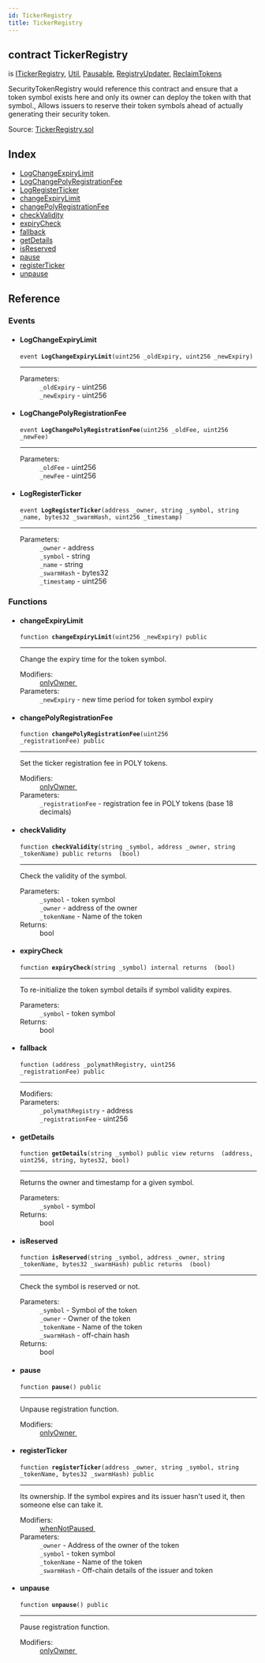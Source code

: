 ```yaml
---
id: TickerRegistry
title: TickerRegistry
---
```


<div class="contract-doc"><div class="contract"><h2 class="contract-header"><span class="contract-kind">contract</span> TickerRegistry</h2><p class="base-contracts"><span>is</span> <a href="interfaces_ITickerRegistry.html">ITickerRegistry</a><span>, </span><a href="helpers_Util.html">Util</a><span>, </span><a href="Pausable.html">Pausable</a><span>, </span><a href="RegistryUpdater.html">RegistryUpdater</a><span>, </span><a href="ReclaimTokens.html">ReclaimTokens</a></p><p class="description">SecurityTokenRegistry would reference this contract and ensure that a token symbol exists here and only its owner can deploy the token with that symbol., Allows issuers to reserve their token symbols ahead of actually generating their security token.</p><div class="source">Source: <a href="git+https://github.com/PolymathNetwork/polymath-core/blob/v1.4.0/contracts/TickerRegistry.sol" target="_blank">TickerRegistry.sol</a></div></div><div class="index"><h2>Index</h2><ul><li><a href="TickerRegistry.html#LogChangeExpiryLimit">LogChangeExpiryLimit</a></li><li><a href="TickerRegistry.html#LogChangePolyRegistrationFee">LogChangePolyRegistrationFee</a></li><li><a href="TickerRegistry.html#LogRegisterTicker">LogRegisterTicker</a></li><li><a href="TickerRegistry.html#changeExpiryLimit">changeExpiryLimit</a></li><li><a href="TickerRegistry.html#changePolyRegistrationFee">changePolyRegistrationFee</a></li><li><a href="TickerRegistry.html#checkValidity">checkValidity</a></li><li><a href="TickerRegistry.html#expiryCheck">expiryCheck</a></li><li><a href="TickerRegistry.html#">fallback</a></li><li><a href="TickerRegistry.html#getDetails">getDetails</a></li><li><a href="TickerRegistry.html#isReserved">isReserved</a></li><li><a href="TickerRegistry.html#pause">pause</a></li><li><a href="TickerRegistry.html#registerTicker">registerTicker</a></li><li><a href="TickerRegistry.html#unpause">unpause</a></li></ul></div><div class="reference"><h2>Reference</h2><div class="events"><h3>Events</h3><ul><li><div class="item event"><span id="LogChangeExpiryLimit" class="anchor-marker"></span><h4 class="name">LogChangeExpiryLimit</h4><div class="body"><code class="signature">event <strong>LogChangeExpiryLimit</strong><span>(uint256 _oldExpiry, uint256 _newExpiry) </span></code><hr/><dl><dt><span class="label-parameters">Parameters:</span></dt><dd><div><code>_oldExpiry</code> - uint256</div><div><code>_newExpiry</code> - uint256</div></dd></dl></div></div></li><li><div class="item event"><span id="LogChangePolyRegistrationFee" class="anchor-marker"></span><h4 class="name">LogChangePolyRegistrationFee</h4><div class="body"><code class="signature">event <strong>LogChangePolyRegistrationFee</strong><span>(uint256 _oldFee, uint256 _newFee) </span></code><hr/><dl><dt><span class="label-parameters">Parameters:</span></dt><dd><div><code>_oldFee</code> - uint256</div><div><code>_newFee</code> - uint256</div></dd></dl></div></div></li><li><div class="item event"><span id="LogRegisterTicker" class="anchor-marker"></span><h4 class="name">LogRegisterTicker</h4><div class="body"><code class="signature">event <strong>LogRegisterTicker</strong><span>(address _owner, string _symbol, string _name, bytes32 _swarmHash, uint256 _timestamp) </span></code><hr/><dl><dt><span class="label-parameters">Parameters:</span></dt><dd><div><code>_owner</code> - address</div><div><code>_symbol</code> - string</div><div><code>_name</code> - string</div><div><code>_swarmHash</code> - bytes32</div><div><code>_timestamp</code> - uint256</div></dd></dl></div></div></li></ul></div><div class="functions"><h3>Functions</h3><ul><li><div class="item function"><span id="changeExpiryLimit" class="anchor-marker"></span><h4 class="name">changeExpiryLimit</h4><div class="body"><code class="signature">function <strong>changeExpiryLimit</strong><span>(uint256 _newExpiry) </span><span>public </span></code><hr/><div class="description"><p>Change the expiry time for the token symbol.</p></div><dl><dt><span class="label-modifiers">Modifiers:</span></dt><dd><a href="es_openzeppelin-solidity_contracts_ownership_Ownable.html#onlyOwner">onlyOwner </a></dd><dt><span class="label-parameters">Parameters:</span></dt><dd><div><code>_newExpiry</code> - new time period for token symbol expiry</div></dd></dl></div></div></li><li><div class="item function"><span id="changePolyRegistrationFee" class="anchor-marker"></span><h4 class="name">changePolyRegistrationFee</h4><div class="body"><code class="signature">function <strong>changePolyRegistrationFee</strong><span>(uint256 _registrationFee) </span><span>public </span></code><hr/><div class="description"><p>Set the ticker registration fee in POLY tokens.</p></div><dl><dt><span class="label-modifiers">Modifiers:</span></dt><dd><a href="es_openzeppelin-solidity_contracts_ownership_Ownable.html#onlyOwner">onlyOwner </a></dd><dt><span class="label-parameters">Parameters:</span></dt><dd><div><code>_registrationFee</code> - registration fee in POLY tokens (base 18 decimals)</div></dd></dl></div></div></li><li><div class="item function"><span id="checkValidity" class="anchor-marker"></span><h4 class="name">checkValidity</h4><div class="body"><code class="signature">function <strong>checkValidity</strong><span>(string _symbol, address _owner, string _tokenName) </span><span>public </span><span>returns  (bool) </span></code><hr/><div class="description"><p>Check the validity of the symbol.</p></div><dl><dt><span class="label-parameters">Parameters:</span></dt><dd><div><code>_symbol</code> - token symbol</div><div><code>_owner</code> - address of the owner</div><div><code>_tokenName</code> - Name of the token</div></dd><dt><span class="label-return">Returns:</span></dt><dd>bool</dd></dl></div></div></li><li><div class="item function"><span id="expiryCheck" class="anchor-marker"></span><h4 class="name">expiryCheck</h4><div class="body"><code class="signature">function <strong>expiryCheck</strong><span>(string _symbol) </span><span>internal </span><span>returns  (bool) </span></code><hr/><div class="description"><p>To re-initialize the token symbol details if symbol validity expires.</p></div><dl><dt><span class="label-parameters">Parameters:</span></dt><dd><div><code>_symbol</code> - token symbol</div></dd><dt><span class="label-return">Returns:</span></dt><dd>bool</dd></dl></div></div></li><li><div class="item function"><span id="fallback" class="anchor-marker"></span><h4 class="name">fallback</h4><div class="body"><code class="signature">function <strong></strong><span>(address _polymathRegistry, uint256 _registrationFee) </span><span>public </span></code><hr/><dl><dt><span class="label-modifiers">Modifiers:</span></dt><dd></dd><dt><span class="label-parameters">Parameters:</span></dt><dd><div><code>_polymathRegistry</code> - address</div><div><code>_registrationFee</code> - uint256</div></dd></dl></div></div></li><li><div class="item function"><span id="getDetails" class="anchor-marker"></span><h4 class="name">getDetails</h4><div class="body"><code class="signature">function <strong>getDetails</strong><span>(string _symbol) </span><span>public </span><span>view </span><span>returns  (address, uint256, string, bytes32, bool) </span></code><hr/><div class="description"><p>Returns the owner and timestamp for a given symbol.</p></div><dl><dt><span class="label-parameters">Parameters:</span></dt><dd><div><code>_symbol</code> - symbol</div></dd><dt><span class="label-return">Returns:</span></dt><dd>bool</dd></dl></div></div></li><li><div class="item function"><span id="isReserved" class="anchor-marker"></span><h4 class="name">isReserved</h4><div class="body"><code class="signature">function <strong>isReserved</strong><span>(string _symbol, address _owner, string _tokenName, bytes32 _swarmHash) </span><span>public </span><span>returns  (bool) </span></code><hr/><div class="description"><p>Check the symbol is reserved or not.</p></div><dl><dt><span class="label-parameters">Parameters:</span></dt><dd><div><code>_symbol</code> - Symbol of the token</div><div><code>_owner</code> - Owner of the token</div><div><code>_tokenName</code> - Name of the token</div><div><code>_swarmHash</code> - off-chain hash</div></dd><dt><span class="label-return">Returns:</span></dt><dd>bool</dd></dl></div></div></li><li><div class="item function"><span id="pause" class="anchor-marker"></span><h4 class="name">pause</h4><div class="body"><code class="signature">function <strong>pause</strong><span>() </span><span>public </span></code><hr/><div class="description"><p>Unpause registration function.</p></div><dl><dt><span class="label-modifiers">Modifiers:</span></dt><dd><a href="es_openzeppelin-solidity_contracts_ownership_Ownable.html#onlyOwner">onlyOwner </a></dd></dl></div></div></li><li><div class="item function"><span id="registerTicker" class="anchor-marker"></span><h4 class="name">registerTicker</h4><div class="body"><code class="signature">function <strong>registerTicker</strong><span>(address _owner, string _symbol, string _tokenName, bytes32 _swarmHash) </span><span>public </span></code><hr/><div class="description"><p>Its ownership. If the symbol expires and its issuer hasn&#x27;t used it, then someone else can take it.</p></div><dl><dt><span class="label-modifiers">Modifiers:</span></dt><dd><a href="Pausable.html#whenNotPaused">whenNotPaused </a></dd><dt><span class="label-parameters">Parameters:</span></dt><dd><div><code>_owner</code> - Address of the owner of the token</div><div><code>_symbol</code> - token symbol</div><div><code>_tokenName</code> - Name of the token</div><div><code>_swarmHash</code> - Off-chain details of the issuer and token</div></dd></dl></div></div></li><li><div class="item function"><span id="unpause" class="anchor-marker"></span><h4 class="name">unpause</h4><div class="body"><code class="signature">function <strong>unpause</strong><span>() </span><span>public </span></code><hr/><div class="description"><p>Pause registration function.</p></div><dl><dt><span class="label-modifiers">Modifiers:</span></dt><dd><a href="es_openzeppelin-solidity_contracts_ownership_Ownable.html#onlyOwner">onlyOwner </a></dd></dl></div></div></li></ul></div></div></div>
